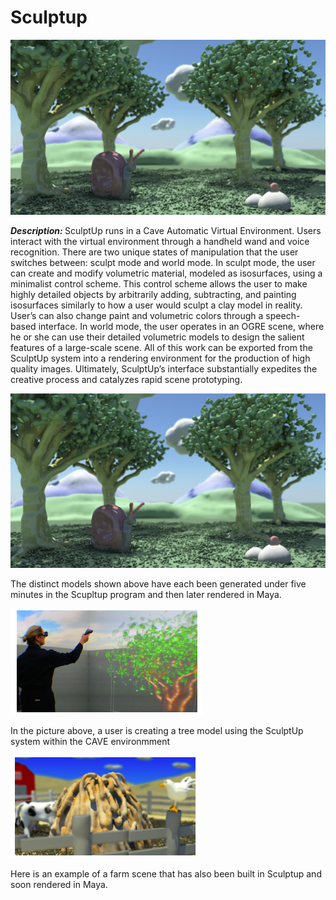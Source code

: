 # Sculptup

![README image](https://github.com/widVE/sculptup/blob/master/Images/README%20image.png?raw=true)

<em><strong>Description: </em></strong> SculptUp runs in a Cave Automatic Virtual Environment. Users interact with the virtual environment through a handheld wand and voice recognition. There are two unique states of manipulation that the user switches between: sculpt mode and world mode. In sculpt mode, the user can create and modify volumetric material, modeled as isosurfaces, using a minimalist control scheme. This control scheme allows the user to make highly detailed objects by arbitrarily adding, subtracting, and painting isosurfaces similarly to how a user would sculpt a clay model in reality. User’s can also change paint and volumetric colors through a speech-based interface. In world mode, the user operates in an OGRE scene, where he or she can use their detailed volumetric models to design the salient features of a large-scale scene. All of this work can be exported from the SculptUp system into a rendering environment for the production of high quality images. Ultimately, SculptUp’s interface substantially expedites the creative process and catalyzes rapid scene prototyping.


![README image](https://github.com/widVE/sculptup/blob/master/Images/README%20image.png?raw=true)

The distinct models shown above have each been generated under five minutes in the Scupltup program and then later rendered in Maya.


![README image](https://github.com/widVE/sculptup/blob/master/Images/Sculptup%20image%20tree.png?raw=true)

In the picture above, a user is creating a tree model using the SculptUp system within the CAVE environmment

![README image](https://github.com/widVE/sculptup/blob/master/Images/Sculptup%20Scene.png?raw=true)

Here is an example of a farm scene that has also been built in Sculptup and soon rendered in Maya. 





